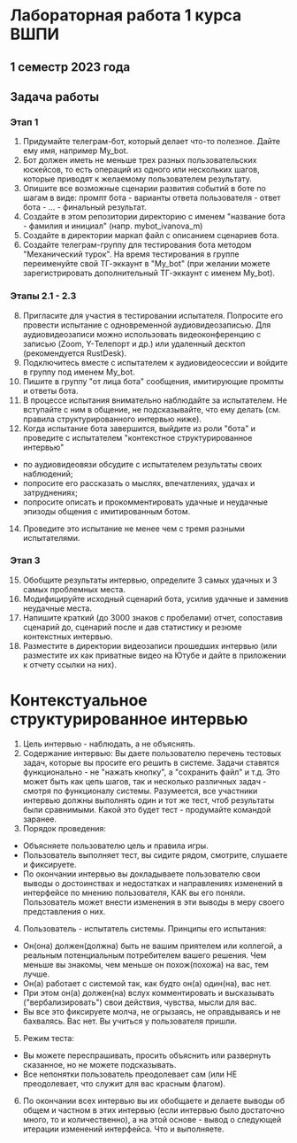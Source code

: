 # Лабораторная работа 1 курса ВШПИ
## 1 семестр 2023 года

## Задача работы
### Этап 1
1. Придумайте телеграм-бот, который делает что-то полезное. Дайте ему имя, например My_bot.  
2. Бот должен иметь не меньше трех разных пользовательских юскейсов, то есть операций из одного или нескольких шагов, которые приводят к желаемому пользователем результату.
3. Опишите все возможные сценарии развития событий в боте по шагам в виде: промпт бота - варианты ответа пользователя - ответ бота - ... - финальный результат.
4. Создайте в этом репозитории директорию с именем "название бота - фамилия и инициал" (напр. mybot_ivanova_m)
5. Создайте в директории маркап файл с описанием сценариев бота.
6. Создайте телеграм-группу для тестирования бота методом "Механический турок". На время тестирования в группе переименуйте свой ТГ-эккаунт в "My_bot" (при желании можете зарегистрировать дополнительный ТГ-эккаунт с именем My_bot).

### Этапы 2.1 - 2.3
8. Пригласите для участия в тестировании испытателя. Попросите его провести испытание с одновременной аудиовидеозаписью. Для аудиовидеозаписи можно использовать видеоконференцию с записью (Zoom, Y-Телепорт и др.) или удаленный десктоп (рекомендуется RustDesk). 
9. Подключитесь вместе с испытателем к аудиовидеосессии и войдите в группу под именем My_bot.
10. Пишите в группу "от лица бота" сообщения, имитирующие промпты и ответы бота.
11. В процессе испытания внимательно наблюдайте за испытателем. Не вступайте с ним в общение, не подсказывайте, что ему делать (см. правила структурированного интервью ниже).
12. Когда испытание бота завершится, выйдите из роли "бота" и проведите с испытателем "контекстное структурированное интервью"
- по аудиовидеовязи обсудите с испытателем результаты своих наблюдений;
- попросите его рассказать о мыслях, впечатлениях, удачах и затруднениях;
- попросите описать и прокомментировать удачные и неудачные эпизоды общения с имитированным ботом.
14. Проведите это испытание не менее чем с тремя разными испытателями.

### Этап 3 
15. Обобщите результаты интервью, определите 3 самых удачных и 3 самых проблемных места. 
16. Модифицируйте исходный сценарий бота, усилив удачные и заменив неудачные места. 
17. Напишите краткий (до 3000 знаков с пробелами) отчет, сопоставив сценарий до, сценарий после и дав статистику и резюме контекстных интервью.
18. Разместите в директории видеозаписи прошедших интервью (или разместите их как приватные видео на Ютубе и дайте в приложении к отчету ссылки на них). 


# Контекстуальное структурированное интервью
1. Цель интервью - наблюдать, а не объяснять. 
2. Содержание интервью: 
Вы даете пользователю перечень тестовых задач, которые вы просите его решить в системе. Задачи ставятся функционально - не "нажать кнопку", а "сохранить файл" и т.д. Это может быть как цепь шагов, так и несколько различных задач - смотря по функционалу системы. Разумеется, все участники интервью должны выполнять один и тот же тест, чтоб результаты были сравнимыми. Какой это будет тест - продумайте командой заранее. 
3. Порядок проведения: 
- Объясняете пользователю цель и правила игры.
- Пользователь выполняет тест, вы сидите рядом, смотрите, слушаете и фиксируете. 
- По окончании интервью вы докладываете пользователю свои выводы о достоинствах и недостатках и направлениях изменений в интерфейсе по мнению пользователя, КАК вы его поняли. Пользователь может внести изменения в эти выводы в меру своего представления о них. 
4. Пользователь - испытатель системы. Принципы его испытания:
- Он(она) должен(должна) быть не вашим приятелем или коллегой, а реальным потенциальным потребителем вашего решения. Чем меньше вы знакомы, чем меньше он похож(похожа) на вас, тем лучше. 
- Он(а) работает с системой так, как будто он(а) один(на), вас нет. 
- При этом он(а) должен(на) вслух комментировать и высказывать ("вербализировать") свои действия, чувства, мысли для вас. 
- Вы все это фиксируете молча, не огрызаясь, не оправдываясь и не бахвалясь. Вас нет. Вы учиться у пользователя пришли. 
5. Режим теста: 
- Вы можете переспрашивать, просить объяснить или развернуть сказанное, но не можете подсказывать. 
- Все непонятки пользователь преодолевает сам (или НЕ преодолевает, что служит для вас красным флагом). 
6. По окончании всех интервью вы их обобщаете и делаете выводы об общем и частном в этих интервью (если интервью было достаточно много, то и количественно), а на этой основе - вывод о следующей итерации изменений интерфейса. Что и выполняете.
